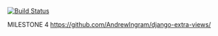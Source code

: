 [![Build Status](https://travis-ci.com/coderbeez/interior-architect.svg?branch=master)](https://travis-ci.com/coderbeez/interior-architect)

MILESTONE 4
https://github.com/AndrewIngram/django-extra-views/
